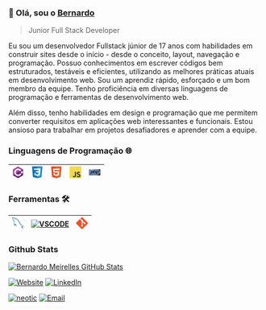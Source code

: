 ### 👋 Olá, sou o [Bernardo](https://bernardomrl.netlify.app)

> Junior Full Stack Developer

<div>
 <p>
Eu sou um desenvolvedor Fullstack júnior de 17 anos com habilidades em construir sites desde o início - desde o conceito, layout, navegação e programação. Possuo conhecimentos em escrever códigos bem estruturados, testáveis e eficientes, utilizando as melhores práticas atuais em desenvolvimento web. Sou um aprendiz rápido, esforçado e um bom membro da equipe. Tenho proficiência em diversas linguagens de programação e ferramentas de desenvolvimento web.

Além disso, tenho habilidades em design e programação que me permitem converter requisitos em aplicações web interessantes e funcionais. Estou ansioso para trabalhar em projetos desafiadores e aprender com a equipe.
</p>
</div>

### Linguagens de Programação 🌐

| [<img src="https://raw.githubusercontent.com/izumin5210/emojipack-for-devicon/master/png/csharp.png" alt="C#" width="24">](https://learn.microsoft.com/pt-br/dotnet/csharp/) | [<img src="https://raw.githubusercontent.com/izumin5210/emojipack-for-devicon/master/png/css3.png" alt="CSS3" width="24">](https://developer.mozilla.org/pt-BR/docs/Web/CSS) | [<img src="https://raw.githubusercontent.com/izumin5210/emojipack-for-devicon/master/png/html5.png" alt="HTML5" width="24">](https://developer.mozilla.org/pt-BR/docs/Web/HTML) | [<img src="https://raw.githubusercontent.com/izumin5210/emojipack-for-devicon/master/png/javascript.png" alt="JS" width="24">](https://developer.mozilla.org/pt-BR/docs/Web/JavaScript) | [<img src="https://raw.githubusercontent.com/izumin5210/emojipack-for-devicon/master/png/php.png" alt="PHP" width="24">](https://php.net) 
|---|---|---|---|---|
### Ferramentas 🛠️

| [<img src="https://raw.githubusercontent.com/izumin5210/emojipack-for-devicon/master/png/mysql.png" alt="MYSQL" width="24">](https://mysql.com) | [<img src="https://upload.wikimedia.org/wikipedia/commons/thumb/2/2d/Visual_Studio_Code_1.18_icon.svg/1200px-Visual_Studio_Code_1.18_icon.svg.png" alt="VSCODE" width="24">](https://code.visualstudio.com/) | [<img src="https://raw.githubusercontent.com/izumin5210/emojipack-for-devicon/master/png/git.png" alt="GIT" width="24">](https://git-scm.com/) 
|---|---|---|


### Github Stats

[![Bernardo Meirelles GitHub Stats](https://github-readme-stats.vercel.app/api?username=bernardomrl&show_icons=true&count_private=true)](https://github.com/bernardomrl)

<p>
<a href="https://bernardomrl.netlify.app" target="_blank"><img alt="Website" src="https://img.shields.io/badge/Website-bernardomrl.github.io-blue?style=flat&logo=google-chrome"></a>
<a href="https://www.linkedin.com/in/bernardoamrl/" target="_blank"><img alt="LinkedIn" src="https://img.shields.io/badge/LinkedIn-@bernardoamrl-blue?style=flat&logo=linkedin"></a>
</p>
<p>
<a href="codepen.io/neotic" target="_blank"><img alt="neotic" src="https://img.shields.io/badge/CodePen-NEOTIC-blue?style=flat&logo=codepen"></a>
<a href="mailto:bernardomrl@icloud.com"><img alt="Email" src="https://img.shields.io/badge/Email-bernardomrl@icloud.com-blue?style=flat"></a>
</p>
